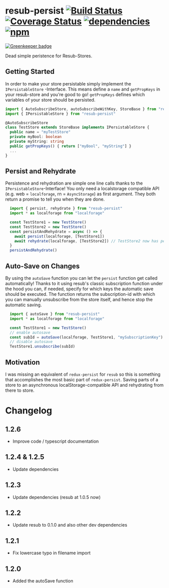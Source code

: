 # resub-persist [![Build Status](https://travis-ci.org/Hizoul/resub-persist.svg?branch=master)](https://travis-ci.org/Hizoul/resub-persist) [![Coverage Status](https://coveralls.io/repos/github/Hizoul/resub-persist/badge.svg?branch=master)](https://coveralls.io/github/Hizoul/resub-persist?branch=master) [![dependencies](https://david-dm.org/Hizoul/resub-persist.png)](https://david-dm.org/Hizoul/resub-persist) [![npm](https://img.shields.io/npm/v/resub-persist.svg)](https://www.npmjs.com/package/resub-persist)

[![Greenkeeper badge](https://badges.greenkeeper.io/Hizoul/resub-persist.svg)](https://greenkeeper.io/)

Dead simple peristence for Resub-Stores.

## Getting Started

In order to make your store persistable simply implement the `IPersistableStore` -Interface.
This means define a `name` and `getPropKeys` in your resub-store and you're good to go!
`getPropKeys` defines which variables of your store should be persisted.

```ts
import { AutoSubscribeStore, autoSubscribeWithKey, StoreBase } from "resub"
import { IPersistableStore } from "resub-persist"

@AutoSubscribeStore
class TestStore extends StoreBase implements IPersistableStore {
  public name = "myTestStore"
  private myBool: boolean
  private myString: string
  public getPropKeys() { return ["myBool", "myString"] }
  ...
}
```

## Persist and Rehydrate

Persistence and rehydration are simple one line calls thanks to the `IPersistableStore`-Interface!
You only need a localstorage compatible API (e.g. web = `localforage`, rn = `AsyncStorage`) as first argument.
They both return a promise to tell you when they are done.

```ts
  import { persist, rehydrate } from "resub-persist"
  import * as localforage from "localforage"

  const TestStore1 = new TestStore()
  const TestStore2 = new TestStore()
  const persistAndRehydrate = async () => {
    await persist(localforage, [TestStore1])
    await rehydrate(localforage, [TestStore2]) // TestStore2 now has persisted state of TestStore1
  }
  persistAndRehydrate()
```
## Auto-Save on Changes

By using the `autoSave` function you can let the `persist` function get called automatically!
Thanks to it using resub's classic subscription function under the hood you can, if needed, specify for which keys the automatic save should be executed.
The function returns the subscription-id with which you can manually unsubscribe from the store itself, and hence stop the automatic saving.

```ts
  import { autoSave } from "resub-persist"
  import * as localforage from "localforage"

  const TestStore1 = new TestStore()
  // enable autosave
  const subId = autoSave(localforage, TestStore1, "mySubscriptionKey")
  // disable autosave
  TestStore1.unsubscribe(subId)
```

## Motivation

I was missing an equivalent of `redux-persist` for `resub` so this is something that accomplishes the most basic part of `redux-persist`. Saving parts of a store to an asynchronous localStorage-compatible API and rehydrating from there to store.

# Changelog
## 1.2.6
- Improve code / typescript documentation
## 1.2.4 & 1.2.5
- Update dependencies
## 1.2.3
- Update dependencies (resub at 1.0.5 now)
## 1.2.2
- Update resub to 0.1.0 and also other dev dependencies

## 1.2.1
- Fix lowercase typo in filename import
## 1.2.0
- Added the autoSave function